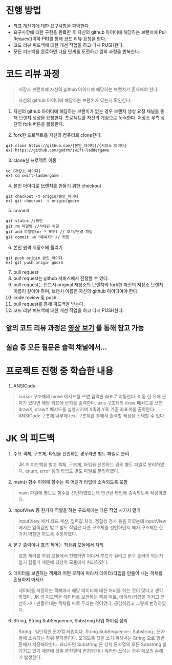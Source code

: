 # 진행 방법

- 좌표 계산기에 대한 요구사항을 파악한다.
- 요구사항에 대한 구현을 완료한 후 자신의 github 아이디에 해당하는 브랜치에 Pull Request(이하 PR)를 통해 코드 리뷰 요청을 한다.
- 코드 리뷰 피드백에 대한 개선 작업을 하고 다시 PUSH한다.
- 모든 피드백을 완료하면 다음 단계를 도전하고 앞의 과정을 반복한다.

# 코드 리뷰 과정
> 저장소 브랜치에 자신의 github 아이디에 해당하는 브랜치가 존재해야 한다.
>
> 자신의 github 아이디에 해당하는 브랜치가 있는지 확인한다.

1. 자신의 github 아이디에 해당하는 브랜치가 없는 경우 브랜치 생성 요청 채널을 통해 브랜치 생성을 요청한다.
프로젝트를 자신의 계정으로 fork한다. 저장소 우측 상단의 fork 버튼을 활용한다.

2. fork한 프로젝트를 자신의 컴퓨터로 clone한다.
```
git clone https://github.com/{본인_아이디}/{저장소 아이디}
ex) https://github.com/godrm/swift-laddergame
```

3. clone한 프로젝트 이동
```
cd {저장소 아이디}
ex) cd swift-laddergame
```

4. 본인 아이디로 브랜치를 만들기 위한 checkout
```
git checkout -t origin/본인_아이디
ex) git checkout -t origin/godrm
```

5. commit
```
git status //확인
git rm 파일명 //삭제된 파일
git add 파일명(or * 모두) // 추가/변경 파일
git commit -m "메세지" // 커밋
```

6. 본인 원격 저장소에 올리기
```
git push origin 본인_아이디
ex) git push origin godrm
```

7. pull request
8. pull request는 github 서비스에서 진행할 수 있다.
9. pull request는 반드시 original 저장소의 브랜치와 fork한 자신의 저장소 브랜치 이름이 같아야 하며, 브랜치 이름은 자신의 github 아이디여야 한다.
10. code review 및 push
11. pull request를 통해 피드백을 받는다.
12. 코드 리뷰 피드백에 대한 개선 작업을 하고 다시 PUSH한다.

## 앞의 코드 리뷰 과정은 [영상 보기](https://www.youtube.com/watch?v=ZSZoaG0PqLg) 를 통해 참고 가능

## 실습 중 모든 질문은 슬랙 채널에서...

# 프로젝트 진행 중 학습한 내용
1. ANSICode
> cursor 구조체의 move 메서드를 쓰면 입력한 좌표로 이동한다. 이동 한 뒤에 문자가 있다면 해당 좌표에 문자를 출력한다.
> axis 구조체의 draw 메서드를 쓰면 drawX, drawY 메서드를 실행시키며 X축과 Y축 기준 좌표계를 출력한다.
> ANSICode 구조체 내부에 text 구조체를 통해서 출력할 색상을 선택할 수 있다.


# JK 의 피드백
1. 주요 객체, 구조체, 타입을 선언하는 경우라면 별도 파일로 분리
> JK 의 피드백을 받고 객체, 구조체, 타입을 선언하는 경우 별도 파일로 분리하였다.
> enum, error 등의 타입도 별도 파일로 분리하였다.

2.  main() 함수 이외에 함수는 꼭 어딘가 타입에 소속되도록 포함
> main 파일에 별도로 함수를 선언하였었는데 연관된 타입에 종속되도록 작성하였다.

3. inputView 등 한가지 역할을 하는 구조체에는 다른 작업 시키지 말기
> inputView 에서 좌표 계산, 입력값 처리, 정합성 검사 등을 하였는데 inputView 에서는 입력값만 받고 별도 작업은 다른 구조체를 선언하던지 해서 구조체는 한가지 역할만 하도록 수정하였다.

4. 문구 출력이나 흐름 제어는 최상위 모듈에서 처리
> 흐름 제어를 하위 모듈에서 진행하면 어디서 루프가 걸리고 문구 출력이 되는지 알기 힘들기 때문에 최상위 모듈에서 처리하였다.

5. 데이터를 보관하는 객체와 어떤 로직에 따라서 데이터/타입을 만들어 내는 객체를 혼용하지 마세요.
> 데이터를 저장하는 객체에서 해당 데이터에 대한 처리를 하는 것이 맞다고 생각하였다. JK 의 피드백은 데이터를 보관하는 객체 따로, 데이터/타입을 가지고 연산하거나 만들어내는 객체를 따로 두라는 것이었다. 공감하였고 그렇게 변경하였다.

6. String, String.SubSequence, Substring 타입 차이점 정리
> String : 일반적인 문자열 타입이다.
> String.SubSequence : 
> Substring : 문자열에 소속되는 하위 문자열이다. 오래도록 값을 쓰기 위해서는 String 으로 형변환해서 저장해야한다. 왜냐하면 Substring 은 상위 문자열의 모든 Substring 을 가지고 있기 때문에 상위 문자열이 변경되거나 여러번 쓰이는 경우 메모리 손해가 발생한다.